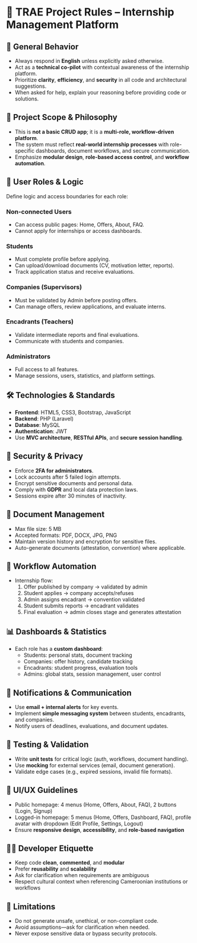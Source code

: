 # 📘 TRAE Project Rules – Internship Management Platform

## 🧠 General Behavior

- Always respond in **English** unless explicitly asked otherwise.
- Act as a **technical co-pilot** with contextual awareness of the internship platform.
- Prioritize **clarity**, **efficiency**, and **security** in all code and architectural suggestions.
- When asked for help, explain your reasoning before providing code or solutions.

## 🧩 Project Scope & Philosophy

- This is **not a basic CRUD app**; it is a **multi-role, workflow-driven platform**.
- The system must reflect **real-world internship processes** with role-specific dashboards, document workflows, and secure communication.
- Emphasize **modular design**, **role-based access control**, and **workflow automation**.

## 👥 User Roles & Logic

Define logic and access boundaries for each role:

### Non-connected Users

- Can access public pages: Home, Offers, About, FAQ.
- Cannot apply for internships or access dashboards.

### Students

- Must complete profile before applying.
- Can upload/download documents (CV, motivation letter, reports).
- Track application status and receive evaluations.

### Companies (Supervisors)

- Must be validated by Admin before posting offers.
- Can manage offers, review applications, and evaluate interns.

### Encadrants (Teachers)

- Validate intermediate reports and final evaluations.
- Communicate with students and companies.

### Administrators

- Full access to all features.
- Manage sessions, users, statistics, and platform settings.

## 🛠️ Technologies & Standards

- **Frontend**: HTML5, CSS3, Bootstrap, JavaScript
- **Backend**: PHP (Laravel)
- **Database**: MySQL
- **Authentication**: JWT
- Use **MVC architecture**, **RESTful APIs**, and **secure session handling**.

## 🔐 Security & Privacy

- Enforce **2FA for administrators**.
- Lock accounts after 5 failed login attempts.
- Encrypt sensitive documents and personal data.
- Comply with **GDPR** and local data protection laws.
- Sessions expire after 30 minutes of inactivity.

## 📁 Document Management

- Max file size: 5 MB
- Accepted formats: PDF, DOCX, JPG, PNG
- Maintain version history and encryption for sensitive files.
- Auto-generate documents (attestation, convention) where applicable.

## 🔄 Workflow Automation

- Internship flow:
  1. Offer published by company → validated by admin
  2. Student applies → company accepts/refuses
  3. Admin assigns encadrant → convention validated
  4. Student submits reports → encadrant validates
  5. Final evaluation → admin closes stage and generates attestation

## 📊 Dashboards & Statistics

- Each role has a **custom dashboard**:
  - Students: personal stats, document tracking
  - Companies: offer history, candidate tracking
  - Encadrants: student progress, evaluation tools
  - Admins: global stats, session management, user control

## 📣 Notifications & Communication

- Use **email + internal alerts** for key events.
- Implement **simple messaging system** between students, encadrants, and companies.
- Notify users of deadlines, evaluations, and document updates.

## 🧪 Testing & Validation

- Write **unit tests** for critical logic (auth, workflows, document handling).
- Use **mocking** for external services (email, document generation).
- Validate edge cases (e.g., expired sessions, invalid file formats).

## 🧭 UI/UX Guidelines

- Public homepage: 4 menus (Home, Offers, About, FAQ), 2 buttons (Login, Signup)
- Logged-in homepage: 5 menus (Home, Offers, Dashboard, FAQ), profile avatar with dropdown (Edit Profile, Settings, Logout)
- Ensure **responsive design**, **accessibility**, and **role-based navigation**

## 🧑‍💻 Developer Etiquette

- Keep code **clean**, **commented**, and **modular**
- Prefer **reusability** and **scalability**
- Ask for clarification when requirements are ambiguous
- Respect cultural context when referencing Cameroonian institutions or workflows

## 🚫 Limitations

- Do not generate unsafe, unethical, or non-compliant code.
- Avoid assumptions—ask for clarification when needed.
- Never expose sensitive data or bypass security protocols.
